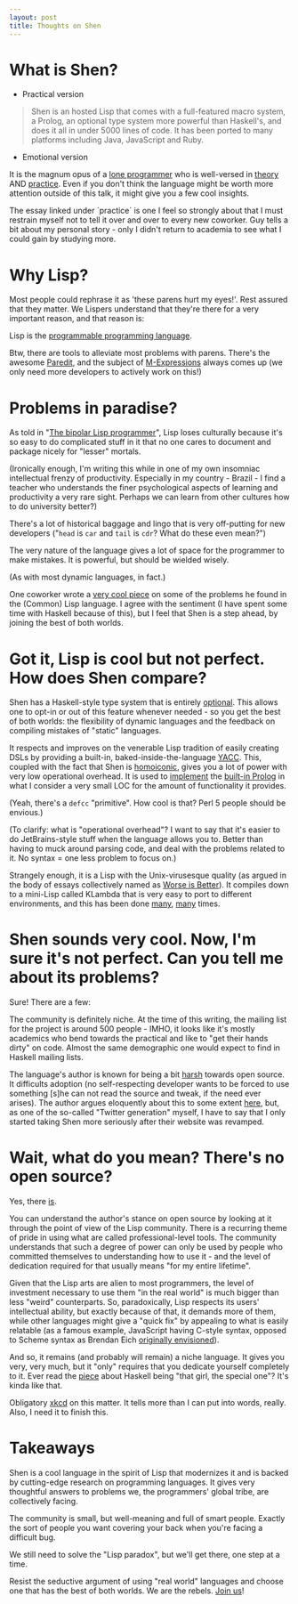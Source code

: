 ```yaml
---
layout: post
title: Thoughts on Shen
---
```

# What is Shen?

-   Practical version

> Shen is an hosted Lisp that comes with a full-featured macro system, a Prolog, an optional type system more powerful than Haskell's, and does it all in under 5000 lines of code. It has been ported to many platforms including Java, JavaScript and Ruby.

-   Emotional version

It is the magnum opus of a [lone programmer](http://marktarver.com/) who is well-versed in [theory](http://www.shenlanguage.org/LPC/lpc.html) AND [practice](http://marktarver.com/hackers.html). Even if you don't think the language might be worth more attention outside of this talk, it might give you a few cool insights.

The essay linked under \`practice\` is one I feel so strongly about that I must restrain myself not to tell it over and over to every new coworker. Guy tells a bit about my personal story - only I didn't return to academia to see what I could gain by studying more.

# Why Lisp?

Most people could rephrase it as 'these parens hurt my eyes!'. Rest assured that they matter. We Lispers understand that they're there for a very important reason, and that reason is:

Lisp is the [programmable programming language](https://news.ycombinator.com/item?id=11240983).

Btw, there are tools to alleviate most problems with parens. There's the awesome [Paredit](http://danmidwood.com/content/2014/11/21/animated-paredit.html), and the subject of [M-Expressions](https://en.wikipedia.org/wiki/M-expression) always comes up (we only need more developers to actively work on this!)

# Problems in paradise?

As told in "[The bipolar Lisp programmer](http://marktarver.com/bipolar.html)", Lisp loses culturally because it's so easy to do complicated stuff in it that no one cares to document and package nicely for "lesser" mortals.

(Ironically enough, I'm writing this while in one of my own insomniac intellectual frenzy of productivity. Especially in my country - Brazil - I find a teacher who understands the finer psychological aspects of learning and productivity a very rare sight. Perhaps we can learn from other cultures how to do university better?)

There's a lot of historical baggage and lingo that is very off-putting for new developers ("`head` is `car` and `tail` is `cdr`? What do these even mean?")

The very nature of the language gives a lot of space for the programmer to make mistakes. It is powerful, but should be wielded wisely.

(As with most dynamic languages, in fact.)

One coworker wrote a [very cool piece](https://mrkkrp.github.io/posts/lisp-and-haskell.html) on some of the problems he found in the (Common) Lisp language. I agree with the sentiment (I have spent some time with Haskell because of this), but I feel that Shen is a step ahead, by joining the best of both worlds.

# Got it, Lisp is cool but not perfect. How does Shen compare?

Shen has a Haskell-style type system that is entirely [optional](https://en.wikipedia.org/wiki/Gradual_typing). This allows one to opt-in or out of this feature whenever needed - so you get the best of both worlds: the flexibility of dynamic languages and the feedback on compiling mistakes of "static" languages.

It respects and improves on the venerable Lisp tradition of easily creating DSLs by providing a built-in, baked-inside-the-language [YACC](http://www.shenlanguage.org/learn-shen/shendoc.htm#Shen-YACC%20II). This, coupled with the fact that Shen is [homoiconic](https://en.wikipedia.org/wiki/Homoiconicity), gives you a lot of power with very low operational overhead. It is used to [implement](https://github.com/Shen-Language/shen-sources/blob/master/sources/prolog.shen#L34) the [built-in Prolog](http://www.shenlanguage.org/learn-shen/shendoc.htm#Prolog) in what I consider a very small LOC for the amount of functionality it provides.

(Yeah, there's a `defcc` "primitive". How cool is that? Perl 5 people should be envious.)

(To clarify: what is "operational overhead"? I want to say that it's easier to do JetBrains-style stuff when the language allows you to. Better than having to muck around parsing code, and deal with the problems related to it. No syntax = one less problem to focus on.)

Strangely enough, it is a Lisp with the Unix-virusesque quality (as argued in the body of essays collectively named as [Worse is Better](https://en.wikipedia.org/wiki/Worse_is_better)). It compiles down to a mini-Lisp called KLambda that is very easy to port to different environments, and this has been done [many](https://github.com/gregspurrier/shen-ruby), [many](https://github.com/deech/shen-elisp) times.

# Shen sounds very cool. Now, I'm sure it's not perfect. Can you tell me about its problems?

Sure! There are a few:

The community is definitely niche. At the time of this writing, the mailing list for the project is around 500 people - IMHO, it looks like it's mostly academics who bend towards the practical and like to "get their hands dirty" on code. Almost the same demographic one would expect to find in Haskell mailing lists.

The language's author is known for being a bit [harsh](http://marktarver.com/problems.html) towards open source. It difficults adoption (no self-respecting developer wants to be forced to use something [s]he can not read the source and tweak, if the need ever arises). The author argues eloquently about this to some extent [here](http://marktarver.com/open.html), but, as one of the so-called "Twitter generation" myself, I have to say that I only started taking Shen more seriously after their website was revamped.

# Wait, what do you mean? There's no open source?

Yes, there [is](https://github.com/Shen-Language/shen-sources/blob/master/sources/prolog.shen#L34).

You can understand the author's stance on open source by looking at it through the point of view of the Lisp community. There is a recurring theme of pride in using what are called professional-level tools. The community understands that such a degree of power can only be used by people who committed themselves to understanding how to use it - and the level of dedication required for that usually means "for my entire lifetime".

Given that the Lisp arts are alien to most programmers, the level of investment necessary to use them "in the real world" is much bigger than less "weird" counterparts. So, paradoxically, Lisp respects its users' intellectual ability, but exactly because of that, it demands more of them, while other languages might give a "quick fix" by appealing to what is easily relatable (as a famous example, JavaScript having C-style syntax, opposed to Scheme syntax as Brendan Eich [originally envisioned](https://brendaneich.com/2008/04/popularity/)).

And so, it remains (and probably will remain) a niche language. It gives you very, very much, but it "only" requires that you dedicate yourself completely to it. Ever read the [piece](http://www.xent.com/pipermail/fork/Week-of-Mon-20070219/044101.html) about Haskell being "that girl, the special one"? It's kinda like that.

Obligatory [xkcd](https://xkcd.com/297/) on this matter. It tells more than I can put into words, really. Also, I need it to finish this.

# Takeaways

Shen is a cool language in the spirit of Lisp that modernizes it and is backed by cutting-edge research on programming languages. It gives very thoughtful answers to problems we, the programmers' global tribe, are collectively facing.

The community is small, but well-meaning and full of smart people. Exactly the sort of people you want covering your back when you're facing a difficult bug.

We still need to solve the "Lisp paradox", but we'll get there, one step at a time.

Resist the seductive argument of using "real world" languages and choose one that has the best of both worlds. We are the rebels. [Join us](http://churchm.ag/wp-content/uploads/2011/05/star-wars-propaganda-posters-rebel-alliance-6-620x930.jpg)!
